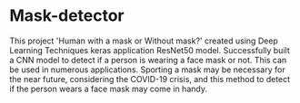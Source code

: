 # Mask-detector

This project 'Human with a mask or Without mask?' created using Deep Learning Techniques keras application ResNet50 model. Successfully built a CNN model to detect if a person is wearing a face mask or not. This can be used in numerous applications. Sporting a mask may be necessary for the near future, considering the COVID-19 crisis, and this method to detect if the person wears a face mask may come in handy.

